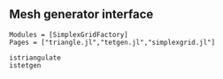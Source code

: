 ## Mesh generator interface

```@autodocs
Modules = [SimplexGridFactory]
Pages = ["triangle.jl","tetgen.jl","simplexgrid.jl"]
```

```@docs
istriangulate
istetgen
```
